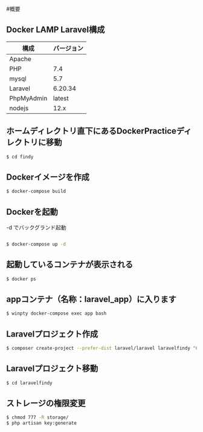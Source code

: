 #概要

## Docker LAMP Laravel構成
|構成|バージョン|
|---|---|
|Apache||
|PHP|7.4|
|mysql|5.7|
|Laravel|6.20.34|
|PhpMyAdmin|latest|
|nodejs|12.x|

## ホームディレクトリ直下にあるDockerPracticeディレクトリに移動
```bash
$ cd findy
```
## Dockerイメージを作成
```bash
$ docker-compose build
```
## Dockerを起動
 -d でバックグランド起動
```bash

$ docker-compose up -d
```
## 起動しているコンテナが表示される
```bash
$ docker ps
```

## appコンテナ（名称：laravel_app）に入ります
```bash
$ winpty docker-compose exec app bash
```
## Laravelプロジェクト作成
```bash
$ composer create-project --prefer-dist laravel/laravel laravelfindy "6.20.*"
```

## Laravelプロジェクト移動
```bash
$ cd laravelfindy
```
## ストレージの権限変更
```bash
$ chmod 777 -R storage/
$ php artisan key:generate
```
